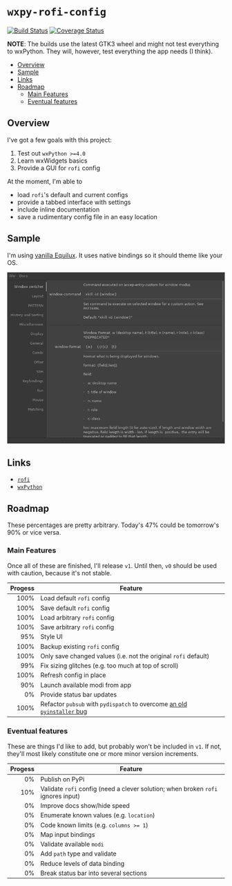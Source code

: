 # `wxpy-rofi-config`

[![Build Status](https://travis-ci.org/thecjharries/wxpy-rofi-config.svg?branch=master)](https://travis-ci.org/thecjharries/wxpy-rofi-config) [![Coverage Status](https://coveralls.io/repos/github/thecjharries/wxpy-rofi-config/badge.svg)](https://coveralls.io/github/thecjharries/wxpy-rofi-config)

**NOTE**: The builds use the latest GTK3 wheel and might not test everything to wxPython. They will, however, test everything the app needs (I think).

<!-- MarkdownTOC -->

- [Overview](#overview)
- [Sample](#sample)
- [Links](#links)
- [Roadmap](#roadmap)
    - [Main Features](#mainfeatures)
    - [Eventual features](#eventualfeatures)

<!-- /MarkdownTOC -->

## Overview

I've got a few goals with this project:

1. Test out `wxPython >=4.0`
2. Learn wxWidgets basics
3. Provide a GUI for `rofi` config

At the moment, I'm able to

* load `rofi`'s default and current configs
* provide a tabbed interface with settings
* include inline documentation
* save a rudimentary config file in an easy location

## Sample

I'm using [vanilla Equilux](https://github.com/ddnexus/equilux-theme). It uses native bindings so it should theme like your OS.

![Sample Screenshot](assets/sample.png)

## Links

* [`rofi`](https://github.com/DaveDavenport/rofi)
* [`wxPython`](https://www.wxpython.org/)

## Roadmap

These percentages are pretty arbitrary. Today's 47% could be tomorrow's 90% or vice versa.

### Main Features

Once all of these are finished, I'll release `v1`. Until then, `v0` should be used with caution, because it's not stable.

| Progess | Feature |
| ------: | ------- |
|    100% | Load default `rofi` config |
|    100% | Save default `rofi` config |
|    100% | Load arbitrary `rofi` config |
|    100% | Save arbitrary `rofi` config |
|     95% | Style UI |
|    100% | Backup existing `rofi` config |
|    100% | Only save changed values (i.e. not the original `rofi` default) |
|     99% | Fix sizing glitches (e.g. too much at top of scroll) |
|    100% | Refresh config in place |
|     90% | Launch available modi from app |
|      0% | Provide status bar updates |
|    100% | Refactor `pubsub` with `pydispatch` to overcome [an old `pyinstaller` bug](https://github.com/pyinstaller/pyinstaller/issues/2215) |

### Eventual features

These are things I'd like to add, but probably won't be included in `v1`. If not, they'll most likely constitute one or more minor version increments.

| Progess | Feature |
| ------: | ------- |
|      0% | Publish on PyPi |
|     10% | Validate `rofi` config (need a clever solution; when broken `rofi` ignores input) |
|      0% | Improve docs show/hide speed |
|      0% | Enumerate known values (e.g. `location`) |
|      0% | Code known limits (e.g. `columns >= 1`) |
|      0% | Map input bindings |
|      0% | Validate available `modi` |
|      0% | Add `path` type and validate |
|      0% | Reduce levels of data binding |
|      0% | Break status bar into several sections |
